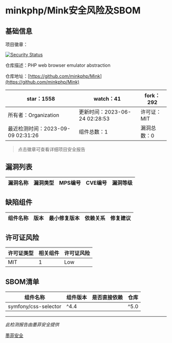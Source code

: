 # minkphp/Mink安全风险及SBOM

## 基础信息

项目徽章：

[![Security Status](https://www.murphysec.com/platform3/v31/badge/1700215115106353152.svg)](https://www.murphysec.com/console/report/1700215114984718336/1700215115106353152)

仓库描述：PHP web browser emulator abstraction

仓库地址：[https://github.com/minkphp/Mink](https://github.com/minkphp/Mink)

| star：1558 | watch：41 | fork：292 |
| ----------- | -------------- | ------------ |
| 所有者：Organization | 更新时间：2023-06-24 02:28:53 | 许可证：MIT |
| 最近检测时间：2023-09-09 02:31:26 | 组件总数：1 | 漏洞总数：0 |

> 点击徽章可查看详细项目安全报告



## 漏洞列表

| 漏洞名称 | 漏洞类型 | MPS编号 | CVE编号 | 漏洞等级 |
| ------- | ------ | ------- | ------ | ----- |





## 缺陷组件

| 组件名称 | 版本 | 最小修复版本 | 依赖关系 | 修复建议 |
| -------- | ---- | ------------ | -------- | -------- |





## 许可证风险

| 许可证类型 | 相关组件 | 许可证风险 |
| ---------- | -------- | ---------- |
|MIT|1|Low|




## SBOM清单

| 组件名称 | 组件版本 | 是否直接依赖 | 仓库 |
| -------- | -------- | ------------ | ---- |
|symfony/css-selector|^4.4 || ^5.0 || ^6.0|间接依赖|composer|


------

*此检测报告由墨菲安全提供*

[墨菲安全](www.murphysec.com)